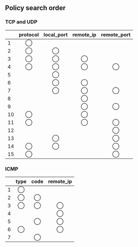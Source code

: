 ## Policy search order

### TCP and UDP

|     | protocol | local_port | remote_ip | remote_port |
|-----|:--------:|:----------:|:---------:|:-----------:|
| 1   |    ◯     |            |           |             |
| 2   |    ◯     |     ◯      |           |             |
| 3   |    ◯     |     ◯      |     ◯     |             |
| 4   |    ◯     |     ◯      |     ◯     |      ◯      |
| 5   |          |     ◯      |           |             |
| 6   |          |     ◯      |     ◯     |             |
| 7   |          |     ◯      |     ◯     |      ◯      |
| 8   |          |            |     ◯     |             |
| 9   |          |            |     ◯     |      ◯      |
| 10  |    ◯     |            |     ◯     |             |
| 11  |    ◯     |            |     ◯     |      ◯      |
| 12  |          |            |           |      ◯      |
| 13  |          |     ◯      |           |      ◯      |
| 14  |    ◯     |     ◯      |           |      ◯      |
| 15  |    ◯     |            |           |      ◯      |

### ICMP

|     | type | code | remote_ip |
|-----|:----:|:----:|:---------:|
| 1   |  ◯   |      |           |
| 2   |  ◯   |  ◯   |           |
| 3   |  ◯   |  ◯   |     ◯     |
| 4   |      |      |     ◯     |
| 5   |      |  ◯   |     ◯     |
| 6   |  ◯   |      |     ◯     |
| 7   |      |  ◯   |           |

